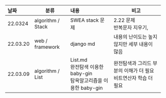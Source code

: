 | 날짜     | 분류              | 내용                                                         | 비고                                                         |
| :------- | ----------------- | :----------------------------------------------------------- | ------------------------------------------------------------ |
| 22.0324  | algorithm / Stack | SWEA stack 문제                                              | 2.22 문제 <br /> 반복문자 지우기,<br />                      |
| 22.03.20 | web / framework   | django md                                                    | 내용의 난이도는 높지 않지만 세부 내용이 많음                 |
| 22.03.09 | algorithm / List  | List.md<br />완전탐색 이용한 baby-gin <br />탐욕알고리즘을 이용한 baby-gin | 완전탐색과 그리드 부분의 이해가 더 필요<br />비트연산자 학습 더 필요 |
